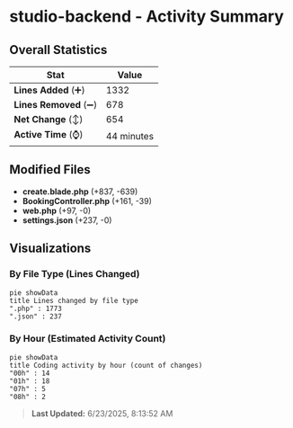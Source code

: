 # studio-backend - Activity Summary 

## Overall Statistics

| Stat                   | Value                                                             |
| ---------------------- | ----------------------------------------------------------------- |
| **Lines Added** (➕)   | 1332                                          |
| **Lines Removed** (➖) | 678                                        |
| **Net Change** (↕)    | 654                |
| **Active Time** (⌚)   | 44 minutes |


## Modified Files
- **create.blade.php** (+837, -639)
- **BookingController.php** (+161, -39)
- **web.php** (+97, -0)
- **settings.json** (+237, -0)

## Visualizations

### By File Type (Lines Changed)

```mermaid
pie showData
title Lines changed by file type
".php" : 1773
".json" : 237
```

### By Hour (Estimated Activity Count)

```mermaid
pie showData
title Coding activity by hour (count of changes)
"00h" : 14
"01h" : 18
"07h" : 5
"08h" : 2
```


> **Last Updated:** 6/23/2025, 8:13:52 AM